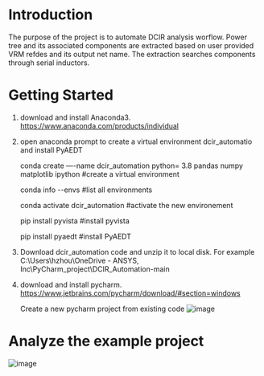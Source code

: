 # Introduction 
The purpose of the project is to automate DCIR analysis worflow. Power tree and its associated components are extracted based on user provided VRM refdes and its output net name. The extraction searches components through serial inductors.

# Getting Started
1. download and install Anaconda3. https://www.anaconda.com/products/individual
2. open anaconda prompt to create a virtual environment dcir_automatio and install PyAEDT

    conda create —-name dcir_automation python= 3.8 pandas numpy matplotlib ipython   #create a virtual environment
    
    conda info --envs                                         #list all environments
    
    conda activate dcir_automation                            #activate the new environement
   
    pip install pyvista                                       #install pyvista
    
    pip install pyaedt                                        #install PyAEDT
3. Download dcir_automation code and unzip it to local disk. For example C:\Users\hzhou\OneDrive - ANSYS, Inc\PyCharm_project\DCIR_Automation-main
4. download and install pycharm. https://www.jetbrains.com/pycharm/download/#section=windows
    
    Create a new pycharm project from existing code
    ![image](https://user-images.githubusercontent.com/27995305/131300279-5222f5a2-1804-49e5-9121-5fe345ab2b8b.png)


# Analyze the example project
![image](https://user-images.githubusercontent.com/27995305/131300123-67fbee98-0ac5-47c5-b77f-f535a4e687f2.png)


